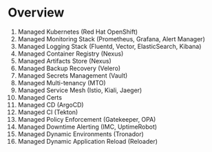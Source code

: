 # Overview

1. Managed Kubernetes (Red Hat OpenShift)
2. Managed Monitoring Stack (Prometheus, Grafana, Alert Manager)
3. Managed Logging Stack (Fluentd, Vector, ElasticSearch, Kibana)
4. Managed Container Registry (Nexus)
5. Managed Artifacts Store (Nexus)
6. Managed Backup Recovery (Velero)
7. Managed Secrets Management (Vault)
8. Managed Multi-tenancy (MTO)
9. Managed Service Mesh (Istio, Kiali, Jaeger)
10. Managed Certs
11. Managed CD (ArgoCD)
12. Managed CI (Tekton)
13. Managed Policy Enforcement (Gatekeeper, OPA)
14. Managed Downtime Alerting (IMC, UptimeRobot)
15. Managed Dynamic Environments (Tronador)
16. Managed Dynamic Application Reload (Reloader)